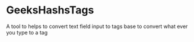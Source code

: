 # GeeksHashsTags
A tool to helps to convert text field input to tags base to convert what ever you type to a tag
